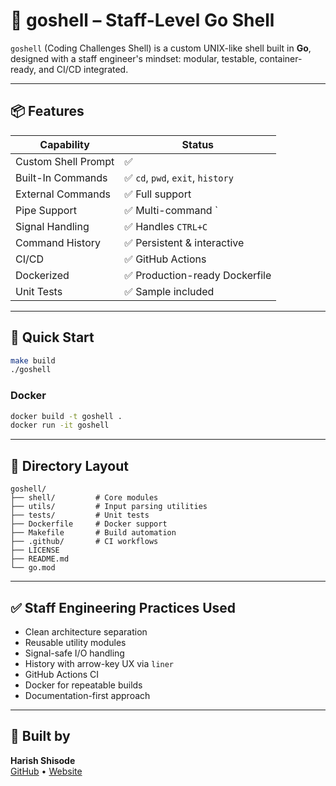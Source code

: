 # 🧠 goshell – Staff-Level Go Shell

`goshell` (Coding Challenges Shell) is a custom UNIX-like shell built in **Go**, designed with a staff engineer's mindset: modular, testable, container-ready, and CI/CD integrated.

---

## 📦 Features

| Capability              | Status |
|-------------------------|--------|
| Custom Shell Prompt     | ✅     |
| Built-In Commands       | ✅ `cd`, `pwd`, `exit`, `history` |
| External Commands       | ✅ Full support |
| Pipe Support            | ✅ Multi-command `|` chaining |
| Signal Handling         | ✅ Handles `CTRL+C` |
| Command History         | ✅ Persistent & interactive |
| CI/CD                   | ✅ GitHub Actions |
| Dockerized              | ✅ Production-ready Dockerfile |
| Unit Tests              | ✅ Sample included |

---

## 🚀 Quick Start

```bash
make build
./goshell
```

### Docker

```bash
docker build -t goshell .
docker run -it goshell
```

---

## 📁 Directory Layout

```
goshell/
├── shell/         # Core modules
├── utils/         # Input parsing utilities
├── tests/         # Unit tests
├── Dockerfile     # Docker support
├── Makefile       # Build automation
├── .github/       # CI workflows
├── LICENSE
├── README.md
└── go.mod
```

---

## ✅ Staff Engineering Practices Used

- Clean architecture separation
- Reusable utility modules
- Signal-safe I/O handling
- History with arrow-key UX via `liner`
- GitHub Actions CI
- Docker for repeatable builds
- Documentation-first approach

---

## 🧠 Built by

**Harish Shisode**  
[GitHub](https://github.com/shisodeharish) • [Website](https://learningdiary.me/)
